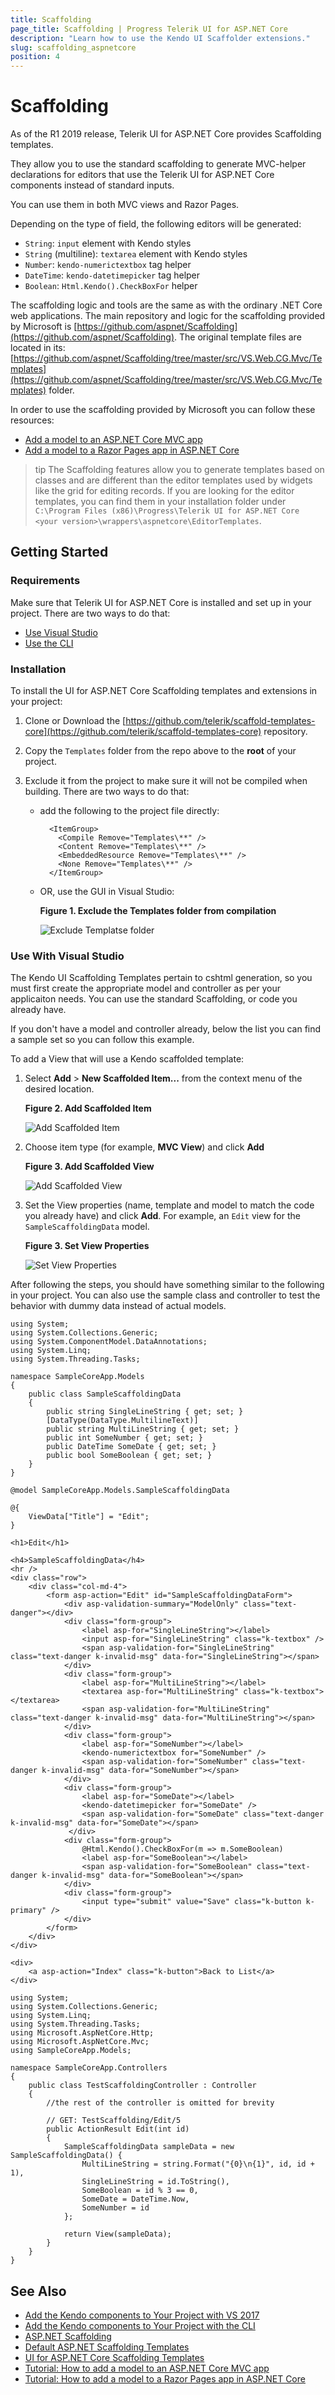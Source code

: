 ```yaml
---
title: Scaffolding
page_title: Scaffolding | Progress Telerik UI for ASP.NET Core
description: "Learn how to use the Kendo UI Scaffolder extensions."
slug: scaffolding_aspnetcore
position: 4
---
```


# Scaffolding

As of the R1 2019 release, Telerik UI for ASP.NET Core provides Scaffolding templates.

They allow you to use the standard scaffolding to generate MVC-helper declarations for editors that use the Telerik UI for ASP.NET Core components instead of standard inputs. 

You can use them in both MVC views and Razor Pages. 

Depending on the type of field, the following editors will be generated:

* `String`: `input` element with Kendo styles
* `String` (multiline): `textarea` element with Kendo styles
* `Number`: `kendo-numerictextbox` tag helper
* `DateTime`: `kendo-datetimepicker` tag helper
* `Boolean`: `Html.Kendo().CheckBoxFor` helper

The scaffolding logic and tools are the same as with the ordinary .NET Core web applications. The main repository and logic for the scaffolding provided by Microsoft is  [https://github.com/aspnet/Scaffolding](https://github.com/aspnet/Scaffolding). The original template files are located in its: [https://github.com/aspnet/Scaffolding/tree/master/src/VS.Web.CG.Mvc/Templates](https://github.com/aspnet/Scaffolding/tree/master/src/VS.Web.CG.Mvc/Templates) folder.

In order to use the scaffolding provided by Microsoft you can follow these resources:

- [Add a model to an ASP.NET Core MVC app](https://docs.microsoft.com/en-us/aspnet/core/tutorials/first-mvc-app/adding-model?view=aspnetcore-2.1)
- [Add a model to a Razor Pages app in ASP.NET Core](https://docs.microsoft.com/en-us/aspnet/core/tutorials/razor-pages/model?view=aspnetcore-2.1)


>tip The Scaffolding features allow you to generate templates based on classes and are different than the editor templates used by widgets like the grid for editing records. If you are looking for the editor templates, you can find them in your installation folder under `C:\Program Files (x86)\Progress\Telerik UI for ASP.NET Core <your version>\wrappers\aspnetcore\EditorTemplates`.

## Getting Started


### Requirements

Make sure that Telerik UI for ASP.NET Core is installed and set up in your project. There are two ways to do that:

 * [Use Visual Studio](https://docs.telerik.com/aspnet-core/getting-started/getting-started)
 * [Use the CLI](https://docs.telerik.com/aspnet-core/getting-started/getting-started-cli)

### Installation

To install the UI for ASP.NET Core Scaffolding templates and extensions in your project:

1. Clone or Download the [https://github.com/telerik/scaffold-templates-core](https://github.com/telerik/scaffold-templates-core) repository.

1. Copy the `Templates` folder from the repo above to the **root** of your project.

1. Exclude it from the project to make sure it will not be compiled when building. There are two ways to do that:

    * add the following to the project file directly:
    
        ```.csproj
          <ItemGroup>
            <Compile Remove="Templates\**" />
            <Content Remove="Templates\**" />
            <EmbeddedResource Remove="Templates\**" />
            <None Remove="Templates\**" />
          </ItemGroup>
        ```
    
    * OR, use the GUI in Visual Studio:
    
        **Figure 1. Exclude the Templates folder from compilation**
    
        ![Exclude Templatse folder](images/exclude-templates-from-project-GUI.png)


### Use With Visual Studio

The Kendo UI Scaffolding Templates pertain to cshtml generation, so you must  first create the appropriate model and controller as per your applicaiton needs. You can use the standard Scaffolding, or code you already have. 

If you don't have a model and controller already, below the list you can find a sample set so you can follow this example.

To add a View that will use a Kendo scaffolded template:

1. Select **Add** > **New Scaffolded Item...** from the context menu of the desired location.

    **Figure 2. Add Scaffolded Item**

    ![Add Scaffolded Item](images/add-scaffolded-item.png)

1. Choose item type (for example, **MVC View**) and click **Add**

     **Figure 3. Add Scaffolded View**

    ![Add Scaffolded View](images/add-scaffolded-view.png)

1. Set the View properties (name, template and model to match the code you already have) and click **Add**. For example, an `Edit` view for the `SampleScaffoldingData` model.

     **Figure 3. Set View Properties**

    ![Set View Properties](images/set-scaffolded-view-properties.png)
    
After following the steps, you should have something similar to the following in your project. You can also use the sample class and controller to test the behavior with dummy data instead of actual models.

```Model
using System;
using System.Collections.Generic;
using System.ComponentModel.DataAnnotations;
using System.Linq;
using System.Threading.Tasks;

namespace SampleCoreApp.Models
{
	public class SampleScaffoldingData
	{
		public string SingleLineString { get; set; }
		[DataType(DataType.MultilineText)]
		public string MultiLineString { get; set; }
		public int SomeNumber { get; set; }
		public DateTime SomeDate { get; set; }
		public bool SomeBoolean { get; set; }
	}
}
```
```View
@model SampleCoreApp.Models.SampleScaffoldingData

@{
    ViewData["Title"] = "Edit";
}

<h1>Edit</h1>

<h4>SampleScaffoldingData</h4>
<hr />
<div class="row">
    <div class="col-md-4">
        <form asp-action="Edit" id="SampleScaffoldingDataForm">
            <div asp-validation-summary="ModelOnly" class="text-danger"></div>
            <div class="form-group">
                <label asp-for="SingleLineString"></label>
                <input asp-for="SingleLineString" class="k-textbox" />
                <span asp-validation-for="SingleLineString" class="text-danger k-invalid-msg" data-for="SingleLineString"></span>
            </div>
            <div class="form-group">
                <label asp-for="MultiLineString"></label>
                <textarea asp-for="MultiLineString" class="k-textbox"></textarea>
                <span asp-validation-for="MultiLineString" class="text-danger k-invalid-msg" data-for="MultiLineString"></span>
            </div>
            <div class="form-group">
                <label asp-for="SomeNumber"></label>
                <kendo-numerictextbox for="SomeNumber" />
                <span asp-validation-for="SomeNumber" class="text-danger k-invalid-msg" data-for="SomeNumber"></span>
            </div>
            <div class="form-group">
                <label asp-for="SomeDate"></label>
                <kendo-datetimepicker for="SomeDate" />
                <span asp-validation-for="SomeDate" class="text-danger k-invalid-msg" data-for="SomeDate"></span>
             </div>
            <div class="form-group">
                @Html.Kendo().CheckBoxFor(m => m.SomeBoolean)
                <label asp-for="SomeBoolean"></label>
                <span asp-validation-for="SomeBoolean" class="text-danger k-invalid-msg" data-for="SomeBoolean"></span>
            </div>
            <div class="form-group">
                <input type="submit" value="Save" class="k-button k-primary" />
            </div>
        </form>
    </div>
</div>

<div>
    <a asp-action="Index" class="k-button">Back to List</a>
</div>
```
```Controller
using System;
using System.Collections.Generic;
using System.Linq;
using System.Threading.Tasks;
using Microsoft.AspNetCore.Http;
using Microsoft.AspNetCore.Mvc;
using SampleCoreApp.Models;

namespace SampleCoreApp.Controllers
{
    public class TestScaffoldingController : Controller
    {
		//the rest of the controller is omitted for brevity

        // GET: TestScaffolding/Edit/5
        public ActionResult Edit(int id)
        {
			SampleScaffoldingData sampleData = new SampleScaffoldingData() {
				MultiLineString = string.Format("{0}\n{1}", id, id + 1),
				SingleLineString = id.ToString(),
				SomeBoolean = id % 3 == 0,
				SomeDate = DateTime.Now,
				SomeNumber = id
			};

			return View(sampleData);
        }
    }
}
```


## See Also

* [Add the Kendo components to Your Project with VS 2017](https://docs.telerik.com/aspnet-core/getting-started/getting-started)
* [Add the Kendo components to Your Project with the CLI](https://docs.telerik.com/aspnet-core/getting-started/getting-started-cli)
* [ASP.NET Scaffolding](https://github.com/aspnet/Scaffolding)
* [Default ASP.NET Scaffolding Templates](https://github.com/aspnet/Scaffolding/tree/master/src/VS.Web.CG.Mvc/Templates)
* [UI for ASP.NET Core Scaffolding Templates](https://github.com/telerik/scaffold-templates-core)
* [Tutorial: How to add a model to an ASP.NET Core MVC app](https://docs.microsoft.com/en-us/aspnet/core/tutorials/first-mvc-app/adding-model?view=aspnetcore-2.1)
* [Tutorial: How to add a model to a Razor Pages app in ASP.NET Core](https://docs.microsoft.com/en-us/aspnet/core/tutorials/razor-pages/model?view=aspnetcore-2.1)
